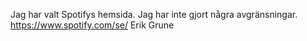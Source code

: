 Jag har valt Spotifys hemsida.
Jag har inte gjort några avgränsningar.
https://www.spotify.com/se/
Erik Grune

